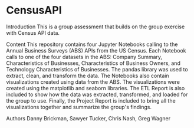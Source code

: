 # CensusAPI
Introduction
This is a group assessment that builds on the group exercise with Census API data.

Content
This repository contains four Jupyter Notebooks calling to the Annual Business Surveys (ABS) APIs from the US Census. Each Notebook calls to one of the four datasets in the ABS: Company Summary, Characteristics of Businesses, Characteristics of Business Owners, and Technology Characteristics of Businesses. The pandas library was used to extract, clean, and transform the data. The Notebooks also contain visualizations created using data from the ABS. The visualizations were created using the matplotlib and seaborn libraries. The ETL Report is also included to show how the data was extracted, transformed, and loaded for the group to use. Finally, the Project Report is included to bring all the visualizations together and summarize the group's findings.

Authors
Danny Brickman, Sawyer Tucker, Chris Nash, Greg Wagner
